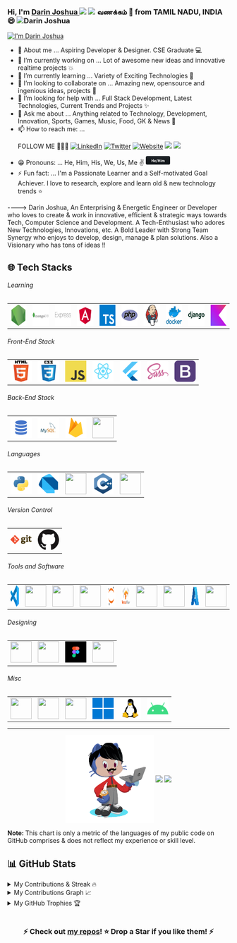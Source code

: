 ### Hi, I'm <a href="https://darinjoshua-dev.github.io/Darin-Joshua-Portfolio/"> Darin Joshua </a> <img src="https://emojis.slackmojis.com/emojis/images/1531849430/4246/blob-sunglasses.gif?1531849430" width="28"/> <img src="https://media.giphy.com/media/hvRJCLFzcasrR4ia7z/giphy.gif" width="28"> வணக்கம் 🙏 from TAMIL NADU, INDIA 😄 ![Darin Joshua](https://komarev.com/ghpvc/?username=DarinJoshua-dev&style=plastic)
<!--
**DarinJoshua-dev/DarinJoshua-dev** is a ✨ _special_ ✨ repository because its `README.md` (this file) appears on my GitHub profile. -->
[![I'm Darin Joshua](https://res.cloudinary.com/darin-joshua/image/upload/v1597519821/EnhanceLinkedinBanner_2_o96nrs.png)](https://darinjoshua-dev.github.io/Darin-Joshua-Portfolio/)

- 📢 About me ... Aspiring Developer & Designer. CSE Graduate 💻
- 🔭 I’m currently working on ... Lot of awesome new ideas and innovative realtime projects 💥
- 🌱 I’m currently learning ... Variety of Exciting Technologies 🤩 
- 🤝 I’m looking to collaborate on ... Amazing new, opensource and ingenious ideas, projects 🎯
- 🤔 I’m looking for help with ... Full Stack Development, Latest Technologies, Current Trends and Projects ✨
- 💬 Ask me about ... Anything related to Technology, Development, Innovation, Sports, Games, Music, Food, GK & News 🥇
- 📫 How to reach me: ... <p> FOLLOW ME 🤗😁🙂 <a href="https://www.linkedin.com/in/darin-joshua-d"><img src="https://img.shields.io/badge/LinkedIn--_.svg?style=social&logo=linkedin" alt="LinkedIn"></a> <a href="https://twitter.com/D_DarinJoshua"><img src="https://img.shields.io/badge/Twitter--_.svg?style=social&logo=twitter" alt="Twitter"></a> <a href="https://darinjoshua-dev.github.io/Darin-Joshua-Portfolio/"><img src="https://img.shields.io/website?logoColor=white&up_color=blue&up_message=visit%20now&url=https%3A%2F%2Fdarinjoshua-dev.github.io%2FDarin-Joshua-Portfolio%2F" alt="Website"></a> <a href="https://darinjoshua.hashnode.dev/"><img src="https://img.shields.io/badge/my%20blog-check out-blue"></a> <a href="mailto:dj2000official@gmail.com"><img src="https://img.shields.io/badge/email-mail%20now-blue"></a></p> 
- 😁 Pronouns: ... He, Him, His, We, Us, Me ✌ <img src="https://github.com/MikeCodesDotNET/ColoredBadges/blob/master/svg/pronouns/hehim.svg" width=55 height=20>
- ⚡ Fun fact: ... I'm a Passionate Learner and a Self-motivated Goal Achiever. I love to research, explore and learn old & new technology trends ⭐

----> Darin Joshua, An Enterprising & Energetic Engineer or Developer who loves to create & work in innovative, efficient & strategic ways towards Tech, Computer Science and Development. A Tech-Enthusiast who adores New Technologies, Innovations, etc. A Bold Leader with Strong Team Synergy who enjoys to develop, design, manage & plan solutions. Also a Visionary who has tons of ideas !!

## 🌐 Tech Stacks

###### Learning

<table>
<tbody>
<p align=left>
<tr>
<td><a href="https://nodejs.org" target="_blank"><img height="48px" width="48px" src="https://raw.githubusercontent.com/github/explore/80688e429a7d4ef2fca1e82350fe8e3517d3494d/topics/nodejs/nodejs.png"></a></td>
  
<td><a href="https://www.mongodb.com/" target="_blank"><img height="48px" width="48px" src="https://raw.githubusercontent.com/github/explore/80688e429a7d4ef2fca1e82350fe8e3517d3494d/topics/mongodb/mongodb.png"></a></td>

<td><a href="https://expressjs.com" target="_blank"> <img height="48px" width="48px" src="https://raw.githubusercontent.com/github/explore/80688e429a7d4ef2fca1e82350fe8e3517d3494d/topics/express/express.png"></a></td>

<td><a href="https://angular.io/" target="_blank"> <img height="48px" width="48px" src="https://raw.githubusercontent.com/github/explore/80688e429a7d4ef2fca1e82350fe8e3517d3494d/topics/angular/angular.png"></a></td>

<td><a href="https://www.typescriptlang.org/" target="_blank"><img height="48px" width="48px" src="https://raw.githubusercontent.com/github/explore/80688e429a7d4ef2fca1e82350fe8e3517d3494d/topics/typescript/typescript.png"></a></td>

<td><a href="https://www.php.net/" target="_blank"><img height="48px" width="48px" src="https://raw.githubusercontent.com/github/explore/80688e429a7d4ef2fca1e82350fe8e3517d3494d/topics/php/php.png"></a></td>

<td><a href="https://www.jenkins.io/" target="_blank"><img height="48px" width="48px" src="https://github.com/github/explore/blob/main/topics/jenkins/jenkins.png"></a></td>

<td><a href="https://www.docker.com/" target="_blank"><img height="48px" width="48px" src="https://raw.githubusercontent.com/github/explore/80688e429a7d4ef2fca1e82350fe8e3517d3494d/topics/docker/docker.png"></a></td>

<td><a href="https://www.djangoproject.com/" target="_blank"><img height="48px" width="48px" src="https://raw.githubusercontent.com/github/explore/80688e429a7d4ef2fca1e82350fe8e3517d3494d/topics/django/django.png"></a></td>

<td><a href="https://kotlinlang.org/" target="_blank"><img height="48px" width="48px" src="https://raw.githubusercontent.com/github/explore/80688e429a7d4ef2fca1e82350fe8e3517d3494d/topics/kotlin/kotlin.png"></a></td>
</tr></p>
</tbody>
</table>

###### Front-End Stack

<table>
<tbody>
<p align=left><tr>
<td><a href="https://developer.mozilla.org/en-US/docs/Web/HTML" target="_blank"><img height="48px" width="48px" src="https://raw.githubusercontent.com/github/explore/80688e429a7d4ef2fca1e82350fe8e3517d3494d/topics/html/html.png"></a></td>

<td><a href="https://developer.mozilla.org/en-US/docs/Web/CSS" target="_blank"><img height="48px" width="48px" src="https://raw.githubusercontent.com/github/explore/80688e429a7d4ef2fca1e82350fe8e3517d3494d/topics/css/css.png"></a></td>

<td><a href="https://developer.mozilla.org/en-US/docs/Web/JavaScript" target="_blank"><img height="48px" width="48px" src="https://raw.githubusercontent.com/github/explore/80688e429a7d4ef2fca1e82350fe8e3517d3494d/topics/javascript/javascript.png"></a></td>

<td><a href="https://reactjs.org/" target="_blank"><img height="48px" width="48px" src="https://raw.githubusercontent.com/github/explore/80688e429a7d4ef2fca1e82350fe8e3517d3494d/topics/react/react.png"></a></td>

<td><a href="https://flutter.dev/" target="_blank"><img height="48px" width="48px" src="https://raw.githubusercontent.com/github/explore/80688e429a7d4ef2fca1e82350fe8e3517d3494d/topics/flutter/flutter.png"></a></td>

<td><a href="https://sass-lang.com" target="_blank"><img height="48px" width="48px" src="https://raw.githubusercontent.com/github/explore/80688e429a7d4ef2fca1e82350fe8e3517d3494d/topics/sass/sass.png"></a></td>

<td><a href="https://getbootstrap.com" target="_blank"><img height="48px" width="48px" src="https://raw.githubusercontent.com/github/explore/80688e429a7d4ef2fca1e82350fe8e3517d3494d/topics/bootstrap/bootstrap.png"></a></td>
</tr></p>
</tbody>
</table>

###### Back-End Stack

<table>
<tbody>
<p align=left><tr>
<td><a href="https://www.w3schools.com/sql/sql_intro.asp" target="_blank"><img height="48px" width="48px" src="https://raw.githubusercontent.com/github/explore/80688e429a7d4ef2fca1e82350fe8e3517d3494d/topics/sql/sql.png"></a></td>
  
<td><a href="https://www.mysql.com/" target="_blank"><img height="48px" width="48px" src="https://github.com/github/explore/blob/main/topics/mysql/mysql.png"></a></td>

<td><a href="https://firebase.google.com/" target="_blank"> <img height="48px" width="48px" src="https://raw.githubusercontent.com/github/explore/80688e429a7d4ef2fca1e82350fe8e3517d3494d/topics/firebase/firebase.png"></a></td>

<td><a href="https://www.heroku.com/" target="_blank"><img height="48px" width="48px" src="https://img.icons8.com/color/48/000000/heroku.png"></a></td>
</tr></p>
</tbody>
</table>


###### Languages

<table>
<tbody>
<p align=left><tr>
<td><a href="https://www.python.org" target="_blank"><img height="48px" width="48px" src="https://raw.githubusercontent.com/github/explore/80688e429a7d4ef2fca1e82350fe8e3517d3494d/topics/python/python.png"></a></td>

<td><a href="https://dart.dev/" target="_blank"><img height="48px" width="48px" src="https://raw.githubusercontent.com/github/explore/80688e429a7d4ef2fca1e82350fe8e3517d3494d/topics/dart/dart.png"></a></td>

<td><a href="https://www.cprogramming.com/" target="_blank"><img height="48px" width="48px" src="https://img.icons8.com/color/48/000000/c-programming.png"></a></td>

<td><a href="https://isocpp.org/" target="_blank"><img height="48px" width="48px" src="https://raw.githubusercontent.com/github/explore/80688e429a7d4ef2fca1e82350fe8e3517d3494d/topics/cpp/cpp.png"></a></td>

<td><a href="https://www.java.com/en/" target="_blank"><img height="48px" width="48px" src="https://img.icons8.com/color/48/000000/java-coffee-cup-logo.png"></a></td>
</tr></p>
</tbody>
</table>

###### Version Control

<table>
<tbody>
<p align=left><tr>
<td><a href="https://git-scm.com/" target="_blank"><img height="48px" width="48px" src="https://raw.githubusercontent.com/github/explore/80688e429a7d4ef2fca1e82350fe8e3517d3494d/topics/git/git.png"></a></td>

<td><a href="https://github.com/" target="_blank"><img height="48px" width="48px" src="https://github.com/github/explore/blob/main/topics/github/github.png"></a></td>
</tr></p>
</tbody>
</table>

###### Tools and Software

<table>
<tbody>
<p align=left>
<tr>
<td><a href="https://code.visualstudio.com/" target="_blank"><img height="48px" width="48px" src="https://raw.githubusercontent.com/github/explore/80688e429a7d4ef2fca1e82350fe8e3517d3494d/topics/visual-studio-code/visual-studio-code.png"></a></td>
  
<td><a href="https://postman.com" target="_blank"><img height="48px" width="48px" src="https://www.vectorlogo.zone/logos/getpostman/getpostman-icon.svg"></a></td>

<td><a href="https://www.google.com/intl/en_in/drive/" target="_blank"><img height="48px" width="48px" src="https://img.icons8.com/fluent/48/000000/google-drive--v2.png"></a></td>

<td><a href="https://www.office.com/" target="_blank"><img height="48px" width="48px" src="https://img.icons8.com/fluent/48/000000/microsoft-office-2019.png"></a></td>

<td><a href="https://jupyter.org/" target="_blank"><img height="48px" width="48px" src="https://raw.githubusercontent.com/github/explore/80688e429a7d4ef2fca1e82350fe8e3517d3494d/topics/jupyter-notebook/jupyter-notebook.png"></a></td>

<td><a href="https://www.tensorflow.org/" target="_blank"><img height="48px" width="48px" src="https://raw.githubusercontent.com/github/explore/80688e429a7d4ef2fca1e82350fe8e3517d3494d/topics/tensorflow/tensorflow.png"></a></td>

<td><a href="https://cloud.google.com/" target="_blank"><img height="48px" width="48px" src="https://img.icons8.com/color/48/000000/google-cloud-platform.png"></a></td>

<td><a href="https://aws.amazon.com/" target="_blank"><img height="48px" width="48px" src="https://img.icons8.com/color/48/000000/amazon-web-services.png"></a></td>
  
<td><a href="https://azure.microsoft.com/en-in/" target="_blank"><img height="48px" width="48px" src="https://github.com/github/explore/blob/main/topics/azure/azure.png"></a></td>

<td><a href="https://www.tableau.com/" target="_blank"><img height="48px" width="48px" src="https://img.icons8.com/color/48/000000/tableau-software.png"></a></td>
</tr></p>
</tbody>
</table>

###### Designing

<table>
<tbody>
<p align=left><tr><td><a href="https://www.adobe.com/in/products/xd.html" target="_blank"><img height="48px" width="48px" src="https://img.icons8.com/color/48/000000/adobe-xd.png"></a></td>
  
<td><a href="https://www.adobe.com/in/products/photoshop.html" target="_blank"><img height="48px" width="48px" src="https://img.icons8.com/color/48/000000/adobe-photoshop--v1.png"></a></td> 
  
<td><a href="https://www.figma.com/" target="_blank"><img height="48px" width="48px" src="https://github.com/github/explore/blob/main/topics/figma/figma.png"></a></td>  
  
<td><a href="https://www.canva.com/" target="_blank"><img height="48px" width="48px" src="https://img.icons8.com/plasticine/100/000000/canva.png"></a></td>
</tr></p>
</tbody>
</table>

###### Misc

<table>
<tbody>
<p align=left><tr>
<td><a href="https://www.google.com/intl/en_in/chrome/" target="_blank"><img height="48px" width="48px" src="https://img.icons8.com/fluent/48/000000/chrome.png"></a></td>
  
<td><a href="https://www.vmware.com/in/products/workstation-pro.html" target="_blank"><img height="48px" width="48px" src="https://img.icons8.com/color/48/000000/vmware.png"></a></td>

<td><a href="https://www.virtualbox.org/" target="_blank"><img height="48px" width="48px" src="https://img.icons8.com/color/48/000000/virtualbox.png"></a></td>
  
<td><a href="https://www.microsoft.com/en-in/windows" target="_blank"><img height="48px" width="48px" src="https://raw.githubusercontent.com/github/explore/80688e429a7d4ef2fca1e82350fe8e3517d3494d/topics/windows/windows.png"></a></td>

<td><a href="https://www.linux.org/" target="_blank"><img height="48px" width="48px" src="https://raw.githubusercontent.com/github/explore/80688e429a7d4ef2fca1e82350fe8e3517d3494d/topics/linux/linux.png"></a></td>

<td><a href="https://www.android.com/intl/en_in/" target="_blank"><img height="48px" width="48px" src="https://raw.githubusercontent.com/github/explore/80688e429a7d4ef2fca1e82350fe8e3517d3494d/topics/android/android.png"></a></td>
</tr></p>
</tbody>
</table>

---
<p align="center">
  <img align="center" src="https://github.com/DarinJoshua-dev/DarinJoshua-dev/blob/master/My-Octocats-n-profile.gif" width="200" height="200"> 
  <img width="40.95%" align="center" src="https://github-readme-stats.vercel.app/api?username=DarinJoshua-dev&include_all_commits=2020&show_icons=true&cache_seconds=3000&theme=tokyonight&line_height=20" />
  <img width="28.95%" align="center" src="https://github-readme-stats.vercel.app/api/top-langs/?username=DarinJoshua-dev&layout=compact&count_private=true&theme=tokyonight&line_height=20&exclude_repo=Emotion-Analysis,BoxoSlide-mini-game,Darin-Joshua-Portfolio">
</p>

<b>Note: </b>This chart is only a metric of the languages of my public code on GitHub comprises & does not reflect my experience or skill level.

## 📊 GitHub Stats 

<details>
  <summary>My Contributions & Streak 🔥</summary>
  <br>
<p align="center">
  <a href="https://github.com/DenverCoder1/github-readme-streak-stats">
    <img src="https://github-readme-streak-stats.herokuapp.com/?user=DarinJoshua-dev&theme=dark&hide_border=true&background=0D1117&stroke=0000"/>
  </a>
</p>
</details>
<details>
  <summary>My Contributions Graph 📈</summary>
  <br>
<p align=center>
<img align=center src="https://activity-graph.herokuapp.com/graph?username=DarinJoshua-dev&theme=xcode">
</p>
</details>
<details>
  <summary>My GitHub Trophies 🏆</summary>
  <br>
<p align=center>
<img align=center src="https://github-profile-trophy.vercel.app/?username=DarinJoshua-dev&theme=juicyfresh&row=2&column=3&margin-w=8&margin-h=7">
</p>
</details>

# <h3 align="center"><b>⚡ Check out <a href="https://github.com/DarinJoshua-dev?tab=repositories">my repos</a>! ⭐ Drop a Star if you like them! ⚡</b></h3>

